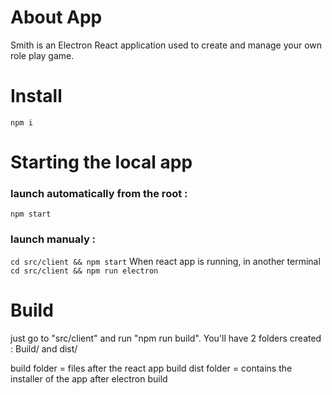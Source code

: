 # About App

Smith is an Electron React application used to create and manage your own role play game.

# Install

`npm i`

# Starting the local app

### launch automatically from the root :
`npm start`

### launch manualy :

`cd src/client && npm start`
When react app is running, in another terminal
`cd src/client && npm run electron`

# Build

just go to "src/client" and run "npm run build". You'll have 2 folders created : Build/ and dist/

build folder = files after the react app build
dist folder = contains the installer of the app after electron build
